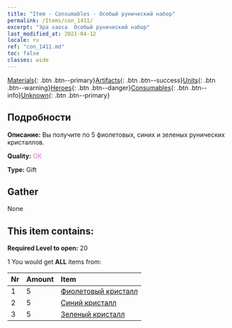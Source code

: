 ```yaml
---
title: "Item - Consumables - Особый рунический набор"
permalink: /Items/con_1411/
excerpt: "Эра хаоса  Особый рунический набор"
last_modified_at: 2021-04-12
locale: ru
ref: "con_1411.md"
toc: false
classes: wide
---
```

 [Materials](/ru/Items/){: .btn .btn--primary}[Artifacts](/ru/Items/Artifacts/){: .btn .btn--success}[Units](/ru/Items/Units/){: .btn .btn--warning}[Heroes](/ru/Items/Heroes/){: .btn .btn--danger}[Consumables](/ru/Items/Consumables/){: .btn .btn--info}[Unknown](/ru/Items/Unknown/){: .btn .btn--primary}

## Подробности
 **Описание:** Вы получите по 5 фиолетовых, синих и зеленых рунических кристаллов.

 **Quality:** <span style="color: #DA70D6">OK</span>

 **Type:** Gift

## Gather

  None

## This item contains:

 **Required Level to open:** 20

 1 You would get **ALL** items  from:

  | Nr | Amount |     Item    |
  |:---|:-------|:------------|
  | 1 | 5 | [Фиолетовый кристалл](/ru/Items/con_720/) | 
  | 2 | 5 | [Синий кристалл](/ru/Items/con_716/) | 
  | 3 | 5 | [Зеленый кристалл](/ru/Items/con_711/) | 
